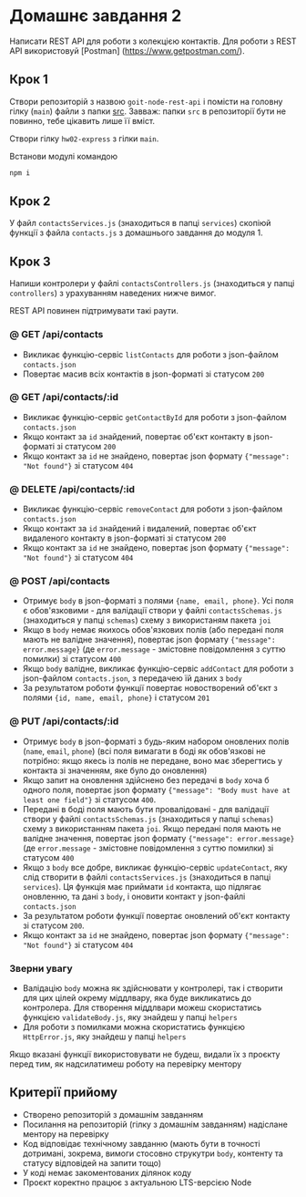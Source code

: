 # Домашнє завдання 2

Написати REST API для роботи з колекцією контактів. Для роботи з REST API
використовуй [Postman] (https://www.getpostman.com/).

## Крок 1

Cтвори репозиторій з назвою `goit-node-rest-api` і помісти на головну гілку
(`main`) файли з папки [src](./src). Завваж: папки `src` в репозиторії бути не
повинно, тебе цікавить лише її вміст.

Створи гілку `hw02-express` з гілки `main`.

Встанови модулі командою

```bash
npm i
```

## Крок 2

У файл `contactsServices.js` (знаходиться в папці `services`) скопіюй функції з
файла `contacts.js` з домашнього завдання до модуля 1.

## Крок 3

Напиши контролери у файлі `contactsControllers.js` (знаходиться у папці
`controllers`) з урахуванням наведених нижче вимог.

REST API повинен підтримувати такі раути.

### @ GET /api/contacts

- Викликає функцію-сервіс `listContacts` для роботи з json-файлом
  `contacts.json`
- Повертає масив всіх контактів в json-форматі зі статусом `200`

### @ GET /api/contacts/:id

- Викликає функцію-сервіс `getContactById` для роботи з json-файлом
  `contacts.json`
- Якщо контакт за `id` знайдений, повертає об'єкт контакту в json-форматі зі
  статусом `200`
- Якщо контакт за `id` не знайдено, повертає json формату
  `{"message": "Not found"}` зі статусом `404`

### @ DELETE /api/contacts/:id

- Викликає функцію-сервіс `removeContact` для роботи з json-файлом
  `contacts.json`
- Якщо контакт за `id` знайдений і видалений, повертає об'єкт видаленого
  контакту в json-форматі зі статусом `200`
- Якщо контакт за `id` не знайдено, повертає json формату
  `{"message": "Not found"}` зі статусом `404`

### @ POST /api/contacts

- Отримує `body` в json-форматі з полями `{name, email, phone}`. Усі поля є
  обов'язковими - для валідації створи у файлі `contactsSchemas.js` (знаходиться
  у папці `schemas`) схему з використаням пакета `joi`
- Якщо в `body` немає якихось обов'язкових полів (або передані поля мають не
  валідне значення), повертає json формату `{"message": error.message}` (де
  `error.message` - змістовне повідомлення з суттю помилки) зі статусом `400`
- Якщо `body` валідне, викликає функцію-сервіс `addContact` для роботи з
  json-файлом `contacts.json`, з передачею їй даних з `body`
- За результатом роботи функції повертає новостворений об'єкт з полями
  `{id, name, email, phone}` і статусом `201`

### @ PUT /api/contacts/:id

- Отримує `body` в json-форматі з будь-яким набором оновлених полів (`name`,
  `email`, `phone`) (всі поля вимагати в боді як обов'язкові не потрібно: якщо
  якесь із полів не передане, воно має зберегтись у контакта зі значенням, яке
  було до оновлення)
- Якщо запит на оновлення здійснено без передачі в `body` хоча б одного поля,
  повертає json формату `{"message": "Body must have at least one field"}` зі
  статусом `400`.
- Передані в боді поля мають бути провалідовані - для валідації створи у файлі
  `contactsSchemas.js` (знаходиться у папці `schemas`) схему з використанням
  пакета `joi`. Якщо передані поля мають не валідне значення, повертає json
  формату `{"message": error.message}` (де `error.message` - змістовне
  повідомлення з суттю помилки) зі статусом `400`
- Якщо з `body` все добре, викликає функцію-сервіс `updateContact`, яку слід
  створити в файлі `contactsServices.js` (знаходиться в папці `services`). Ця
  функція має приймати `id` контакта, що підлягає оновленню, та дані з `body`, і
  оновити контакт у json-файлі `contacts.json`
- За результатом роботи функції повертає оновлений об'єкт контакту зі статусом
  `200`.
- Якщо контакт за `id` не знайдено, повертає json формату
  `{"message": "Not found"}` зі статусом `404`

### Зверни увагу

- Валідацію `body` можна як здійснювати у контролері, так і створити для цих
  цілей окрему міддлвару, яка буде викликатись до контролера. Для створення
  міддлвари можеш скористатись функцією `validateBody.js`, яку знайдеш у папці
  `helpers`
- Для роботи з помилками можна скористатись функцією `HttpError.js`, яку знайдеш
  у папці `helpers`

Якщо вказані функції використовувати не будеш, видали їх з проєкту перед тим, як
надсилатимеш роботу на перевірку ментору

## Критерії прийому

- Створено репозиторій з домашнім завданням
- Посилання на репозиторій (гілку з домашнім завданням) надіслане ментору на
  перевірку
- Код відповідає технічному завданню (мають бути в точності дотримані, зокрема,
  вимоги стосовно струкутри `body`, контенту та статусу відповідей на запити
  тощо)
- У коді немає закоментованих ділянок коду
- Проєкт коректно працює з актуальною LTS-версією Node
